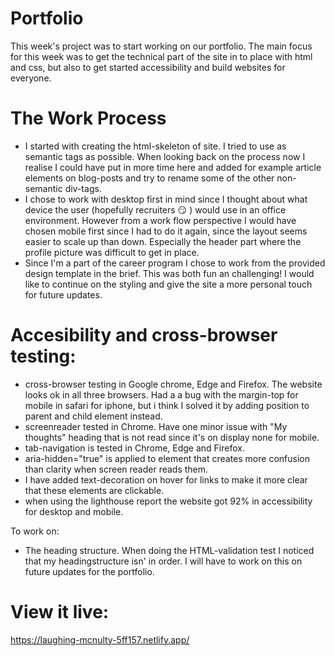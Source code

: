 # Portfolio

This week's project was to start working on our portfolio. The main focus for this week was to get the technical part of the site in to place with html and css, but also to get started accessibility and build websites for everyone.

# The Work Process

- I started with creating the html-skeleton of site. I tried to use as semantic tags as possible. When looking back on the process now I realise I could have put in more time here and added for example article elements on blog-posts and try to rename some of the other non-semantic div-tags.
- I chose to work with desktop first in mind since I thought about what device the user (hopefully recruiters :smirk: ) would use in an office environment. However from a work flow perspective I would have chosen mobile first since I had to do it again, since the layout seems easier to scale up than down. Especially the header part where the profile picture was difficult to get in place.
- Since I'm a part of the career program I chose to work from the provided design template in the brief. This was both fun an challenging! I would like to continue on the styling and give the site a more personal touch for future updates.


# Accesibility and cross-browser testing:
- cross-browser testing in Google chrome, Edge and Firefox. The website looks ok in all three browsers. Had a a bug with the margin-top for mobile in safari for iphone, but i think I solved it by adding position to parent and child element instead. 
- screenreader tested in Chrome. Have one minor issue with "My thoughts" heading that is not read since it's on display none for mobile.
- tab-navigation is tested in Chrome, Edge and Firefox. 
- aria-hidden="true" is applied to element that creates more confusion than clarity when screen reader reads them.
- I have added text-decoration on hover for links to make it more clear that these elements are clickable.
- when using the lighthouse report the website got 92% in accessibility for desktop and mobile.

To work on:
- The heading structure. When doing the HTML-validation test I noticed that my headingstructure isn' in order. I will have to work on this on future updates for the portfolio.

# View it live:
https://laughing-mcnulty-5ff157.netlify.app/
